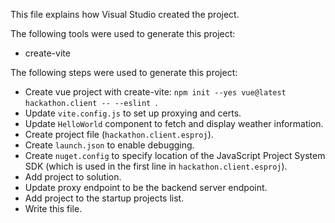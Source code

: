 This file explains how Visual Studio created the project.

The following tools were used to generate this project:
- create-vite

The following steps were used to generate this project:
- Create vue project with create-vite: `npm init --yes vue@latest hackathon.client -- --eslint `.
- Update `vite.config.js` to set up proxying and certs.
- Update `HelloWorld` component to fetch and display weather information.
- Create project file (`hackathon.client.esproj`).
- Create `launch.json` to enable debugging.
- Create `nuget.config` to specify location of the JavaScript Project System SDK (which is used in the first line in `hackathon.client.esproj`).
- Add project to solution.
- Update proxy endpoint to be the backend server endpoint.
- Add project to the startup projects list.
- Write this file.
